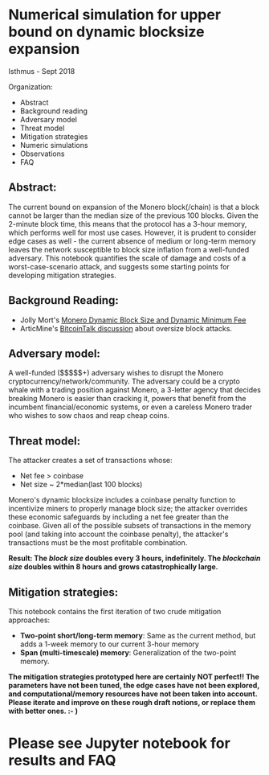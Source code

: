 # Numerical simulation for upper bound on dynamic blocksize expansion

Isthmus - Sept 2018

Organization:
-  Abstract
-  Background reading
-  Adversary model
-  Threat model
-  Mitigation strategies
-  Numeric simulations
-  Observations
-  FAQ

## Abstract:
The current bound on expansion of the Monero block(/chain) is that a block cannot be larger than the median size of the previous 100 blocks. Given the 2-minute block time, this means that the protocol has a 3-hour memory, which performs well for most use cases. However, it is prudent to consider edge cases as well - the current absence of medium or long-term memory leaves the network susceptible to block size inflation from a well-funded adversary. This notebook quantifies the scale of damage and costs of a worst-case-scenario attack, and suggests some starting points for developing mitigation strategies.

## Background Reading:
-  Jolly Mort's [Monero Dynamic Block Size and Dynamic Minimum Fee](https://github.com/JollyMort/monero-research/blob/master/Monero%20Dynamic%20Block%20Size%20and%20Dynamic%20Minimum%20Fee/Monero%20Dynamic%20Block%20Size%20and%20Dynamic%20Minimum%20Fee%20-%20DRAFT.md)
-  ArticMine's [BitcoinTalk discussion](https://bitcointalk.org/index.php?topic=753252.msg13591241#msg13591241) about oversize block attacks.

## Adversary model:
A well-funded (\$\$\$\$\$+) adversary wishes to disrupt the Monero cryptocurrency/network/community. The adversary could be a crypto whale with a trading position against Monero, a 3-letter agency that decides breaking Monero is easier than cracking it, powers that benefit from the incumbent financial/economic systems, or even a careless Monero trader who wishes to sow chaos and reap cheap coins.

## Threat model:
The attacker creates a set of transactions whose:
-  Net fee > coinbase
-  Net size ~ 2*median(last 100 blocks)

Monero's dynamic blocksize includes a coinbase penalty function to incentivize miners to properly manage block size; the attacker overrides these economic safeguards by including a net fee greater than the coinbase. Given all of the possible subsets of transactions in the memory pool (and taking into account the coinbase penalty), the attacker's transactions must be the most profitable combination.

**Result: The *block size* doubles every 3 hours, indefinitely. The *blockchain size* doubles within 8 hours and grows catastrophically large.**

## Mitigation strategies:
This notebook contains the first iteration of two crude mitigation approaches:
-  **Two-point short/long-term memory**: Same as the current method, but adds a 1-week memory to our current 3-hour memory
-  **Span (multi-timescale) memory**: Generalization of the two-point memory.

**The mitigation strategies prototyped here are certainly NOT perfect!! The parameters have not been tuned, the edge cases have not been explored, and computational/memory resources have not been taken into account. Please iterate and improve on these rough draft notions, or replace them with better ones. :- )**

# Please see Jupyter notebook for results and FAQ
